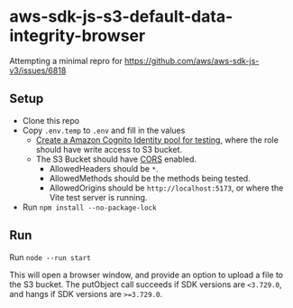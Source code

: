 # aws-sdk-js-s3-default-data-integrity-browser

Attempting a minimal repro for https://github.com/aws/aws-sdk-js-v3/issues/6818

## Setup

- Clone this repo
- Copy `.env.temp` to `.env` and fill in the values
  - [Create a Amazon Cognito Identity pool for testing][cognito-identity-pool], where the role should have write access to S3 bucket.
  - The S3 Bucket should have [CORS][cors] enabled.
    - AllowedHeaders should be `*`.
    - AllowedMethods should be the methods being tested.
    - AllowedOrigins should be `http://localhost:5173`, or where the Vite test server is running.
- Run `npm install --no-package-lock`

## Run

Run `node --run start`

This will open a browser window, and provide an option to upload a file to the S3 bucket.
The putObject call succeeds if SDK versions are `<3.729.0`, and hangs if SDK versions are `>=3.729.0`.

[cors]: https://docs.aws.amazon.com/AmazonS3/latest/userguide/enabling-cors-examples.html
[cognito-identity-pool]: https://docs.aws.amazon.com/sdk-for-javascript/v3/developer-guide/getting-started-browser.html#getting-started-browser-create-identity-pool
